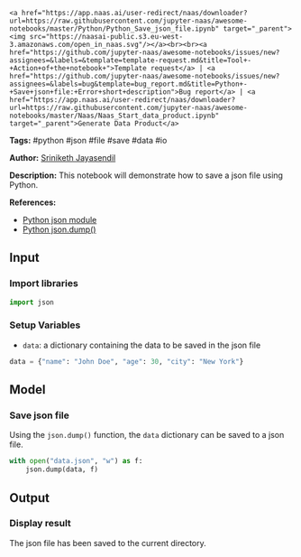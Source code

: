     <a href="https://app.naas.ai/user-redirect/naas/downloader?url=https://raw.githubusercontent.com/jupyter-naas/awesome-notebooks/master/Python/Python_Save_json_file.ipynb" target="_parent"><img src="https://naasai-public.s3.eu-west-3.amazonaws.com/open_in_naas.svg"/></a><br><br><a href="https://github.com/jupyter-naas/awesome-notebooks/issues/new?assignees=&labels=&template=template-request.md&title=Tool+-+Action+of+the+notebook+">Template request</a> | <a href="https://github.com/jupyter-naas/awesome-notebooks/issues/new?assignees=&labels=bug&template=bug_report.md&title=Python+-+Save+json+file:+Error+short+description">Bug report</a> | <a href="https://app.naas.ai/user-redirect/naas/downloader?url=https://raw.githubusercontent.com/jupyter-naas/awesome-notebooks/master/Naas/Naas_Start_data_product.ipynb" target="_parent">Generate Data Product</a>

**Tags:** #python #json #file #save #data #io

**Author:** [Sriniketh Jayasendil](https://www.linkedin.com/in/sriniketh-jayasendil/)

**Description:** This notebook will demonstrate how to save a json file using Python.

**References:**
- [Python json module](https://docs.python.org/3/library/json.html)
- [Python json.dump()](https://www.programiz.com/python-programming/methods/json/dump)

## Input

### Import libraries


```python
import json
```

### Setup Variables
- `data`: a dictionary containing the data to be saved in the json file


```python
data = {"name": "John Doe", "age": 30, "city": "New York"}
```

## Model

### Save json file

Using the `json.dump()` function, the `data` dictionary can be saved to a json file.


```python
with open("data.json", "w") as f:
    json.dump(data, f)
```

## Output

### Display result

The json file has been saved to the current directory.

 

 
